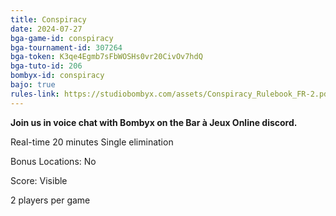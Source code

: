 ```yaml
---
title: Conspiracy
date: 2024-07-27
bga-game-id: conspiracy
bga-tournament-id: 307264
bga-token: K3qe4Egmb7sFbWOSHs0vr20CivOv7hdQ
bga-tuto-id: 206
bombyx-id: conspiracy
bajo: true
rules-link: https://studiobombyx.com/assets/Conspiracy_Rulebook_FR-2.pdf
---
```


**Join us in voice chat with Bombyx on the Bar à Jeux Online discord.**

Real-time 20 minutes Single elimination

Bonus Locations: No

Score: Visible

2 players per game
